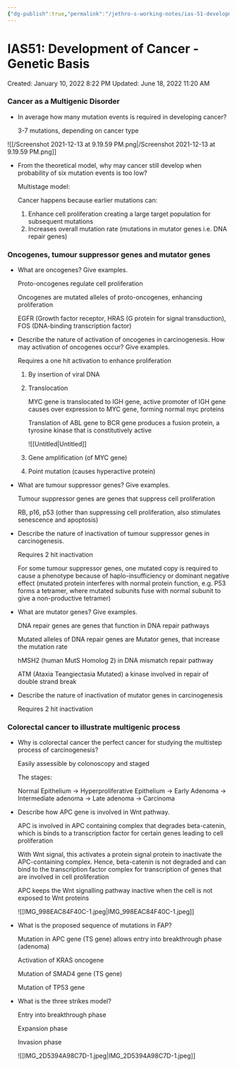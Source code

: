 ```yaml
---
{"dg-publish":true,"permalink":"/jethro-s-working-notes/ias-51-development-of-cancer-genetic-basis/","dgPassFrontmatter":true}
---
```



# IAS51: Development of Cancer - Genetic Basis

Created: January 10, 2022 8:22 PM
Updated: June 18, 2022 11:20 AM

### Cancer as a Multigenic Disorder

- In average how many mutation events is required in developing cancer?
    
    3-7 mutations, depending on cancer type
    

![[/Screenshot 2021-12-13 at 9.19.59 PM.png\|/Screenshot 2021-12-13 at 9.19.59 PM.png]]

- From the theoretical model, why may cancer still develop when probability of six mutation events is too low?
    
    Multistage model:
    
    Cancer happens because earlier mutations can:
    
    1. Enhance cell proliferation creating a large target population for subsequent mutations
    2. Increases overall mutation rate (mutations in mutator genes i.e. DNA repair genes)

### Oncogenes, tumour suppressor genes and mutator genes

- What are oncogenes? Give examples.
    
    Proto-oncogenes regulate cell proliferation
    
    Oncogenes are mutated alleles of proto-oncogenes, enhancing proliferation
    
    EGFR (Growth factor receptor, HRAS (G protein for signal transduction), FOS (DNA-binding transcription factor)
    
- Describe the nature of activation of oncogenes in carcinogenesis. How may activation of oncogenes occur? Give examples.
    
    Requires a one hit activation to enhance proliferation
    
    1. By insertion of viral DNA
    2. Translocation
        
        MYC gene is translocated to IGH gene, active promoter of IGH gene causes over expression to MYC gene, forming normal myc proteins
        
        Translation of ABL gene to BCR gene produces a fusion protein, a tyrosine kinase that is constitutively active
        
        ![[Untitled\|Untitled]]
        
    3. Gene amplification (of MYC gene)
    4. Point mutation (causes hyperactive protein)
- What are tumour suppressor genes? Give examples.
    
    Tumour suppressor genes are genes that suppress cell proliferation
    
    RB, p16, p53 (other than suppressing cell proliferation, also stimulates senescence and apoptosis)
    
- Describe the nature of inactivation of tumour suppressor genes in carcinogenesis.
    
    Requires 2 hit inactivation
    
    For some tumour suppressor genes, one mutated copy is required to cause a phenotype because of haplo-insufficiency or dominant negative effect (mutated protein interferes with normal protein function, e.g. P53 forms a tetramer, where mutated subunits fuse with normal subunit to give a non-productive tetramer)
    
- What are mutator genes? Give examples.
    
    DNA repair genes are genes that function in DNA repair pathways
    
    Mutated alleles of DNA repair genes are Mutator genes, that increase the mutation rate
    
    hMSH2 (human MutS Homolog 2) in DNA mismatch repair pathway
    
    ATM (Ataxia Teangiectasia Mutated) a kinase involved in repair of double strand break
    
- Describe the nature of inactivation of mutator genes in carcinogenesis
    
    Requires 2 hit inactivation
    

### Colorectal cancer to illustrate multigenic process

- Why is colorectal cancer the perfect cancer for studying the multistep process of carcinogenesis?
    
    Easily assessible by colonoscopy and staged
    
    The stages:
    
    Normal Epithelium → Hyperproliferative Epithelium → Early Adenoma → Intermediate adenoma → Late adenoma → Carcinoma
    
- Describe how APC gene is involved in Wnt pathway.
    
    APC is involved in APC containing complex that degrades beta-catenin, which is binds to a transcription factor for certain genes leading to cell proliferation
    
    With Wnt signal, this activates a protein signal protein to inactivate the APC-containing complex. Hence, beta-catenin is not degraded and can bind to the transcription factor complex for transcription of genes that are involved in cell proliferation
    
    APC keeps the Wnt signalling pathway inactive when the cell is not exposed to Wnt proteins
    
    ![[IMG_998EAC84F40C-1.jpeg\|IMG_998EAC84F40C-1.jpeg]]
    
- What is the proposed sequence of mutations in FAP?
    
    Mutation in APC gene (TS gene) allows entry into breakthrough phase (adenoma)
    
    Activation of KRAS oncogene 
    
    Mutation of SMAD4 gene (TS gene)
    
    Mutation of TP53 gene
    
- What is the three strikes model?
    
    Entry into breakthrough phase
    
    Expansion phase
    
    Invasion phase
    
    ![[IMG_2D5394A98C7D-1.jpeg\|IMG_2D5394A98C7D-1.jpeg]]
